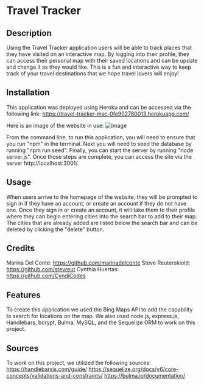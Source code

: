 # Travel Tracker

## Description

Using the Travel Tracker application users will be able to track places that they have visited on an interactive map. By logging into their profile, they can access their personal map with their saved locations and can be update and change it as they would like. This is a fun and interactive way to keep track of your travel destinations that we hope travel lovers will enjoy!


## Installation
This application was deployed using Heroku and can be accessed via the following link:
https://travel-tracker-msc-0fe902780013.herokuapp.com/

Here is an image of the website in use:
![image](https://github.com/marinadelconte/Project-2/assets/137957098/8d49bd57-5338-4e9d-908c-2fd955f67008)



From the command line, to run this application, you will need to ensure that you run "npm" in the terminal. Next you will need to seed the database by running "npm run seed". Finally, you can start the server by running "node server.js". Once those steps are complete, you can access the site via the server http://localhost:3001/.

## Usage

When users arrive to the homepage of the website, they will be prompted to sign in if they have an account, or create an account if they do not have one. Once they sign in or create an account, it will take them to their profile where they can begin entering cities into the search bar to add to their map. The cities that are already added are listed below the search bar and can be deleted by clicking the "delete" button. 

## Credits

Marina Del Conte: https://github.com/marinadelconte 
Steve Reuterskiold: https://github.com/stevreut
Cynthia Huertas: https://github.com/CyndiCodes


## Features

To create this application we used the Bing Maps API to add the capability to search for locations on the map. We also used node.js, express.js, Handlebars, bcrypt, Bulma, MySQL, and the Sequelize ORM to work on this project.

## Sources

To work on this project, we utilized the following sources:
https://handlebarsjs.com/guide/
https://sequelize.org/docs/v6/core-concepts/validations-and-constraints/
https://bulma.io/documentation/ 


